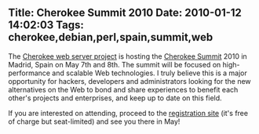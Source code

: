 Title: Cherokee Summit 2010
Date: 2010-01-12 14:02:03
Tags: cherokee,debian,perl,spain,summit,web
---
<p style="text-align: left; ">The <a href="http://cherokee-project.com">Cherokee web server project</a> is hosting the <a href="http://summit.cherokee-project.com/">Cherokee Summit</a> 2010 in Madrid, Spain on May 7th and 8th. The summit will be focused on high-performance and scalable Web technologies. I truly believe this is a major opportunity for hackers, developers and administrators looking for the new alternatives on the Web to bond and share experiences to benefit each other's projects and enterprises, and keep up to date on this field.</p>
<p>If you are interested on attending, proceed to the <a href="http://summit.cherokee-project.com/register/">registration site</a> (it's free of charge but seat-limited) and see you there in May!</p>